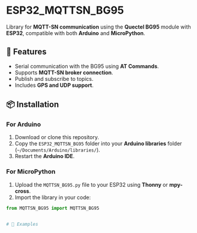 # ESP32_MQTTSN_BG95

Library for **MQTT-SN communication** using the **Quectel BG95** module with **ESP32**, compatible with both **Arduino** and **MicroPython**.

## 🚀 Features
- Serial communication with the BG95 using **AT Commands**.
- Supports **MQTT-SN broker connection**.
- Publish and subscribe to topics.
- Includes **GPS and UDP support**.

## 📦 Installation

### For **Arduino**
1. Download or clone this repository.
2. Copy the `ESP32_MQTTSN_BG95` folder into your **Arduino libraries** folder (`~/Documents/Arduino/libraries/`).
3. Restart the **Arduino IDE**.

### For **MicroPython**
1. Upload the `MQTTSN_BG95.py` file to your ESP32 using **Thonny** or **mpy-cross**.
2. Import the library in your code:

```python
from MQTTSN_BG95 import MQTTSN_BG95


# 📖 Examples

